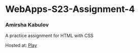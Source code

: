 # WebApps-S23-Assignment-4
### Amirsha Kabulov
A practice assignment for HTML with CSS

Hosted at: [Play](https://44-563-web-apps-s23.github.io/44563-webapps-s23-assignment4-amirshakabulov/)
